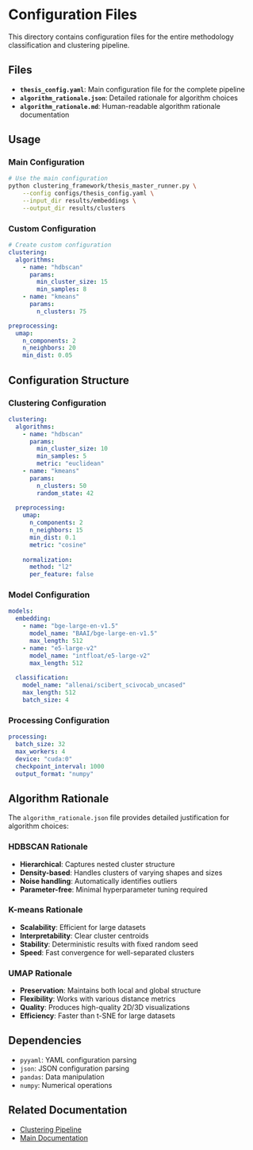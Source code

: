 # Configuration Files

This directory contains configuration files for the entire methodology classification and clustering pipeline.

## Files

- **`thesis_config.yaml`**: Main configuration file for the complete pipeline
- **`algorithm_rationale.json`**: Detailed rationale for algorithm choices
- **`algorithm_rationale.md`**: Human-readable algorithm rationale documentation

## Usage

### Main Configuration

```bash
# Use the main configuration
python clustering_framework/thesis_master_runner.py \
    --config configs/thesis_config.yaml \
    --input_dir results/embeddings \
    --output_dir results/clusters
```

### Custom Configuration

```yaml
# Create custom configuration
clustering:
  algorithms:
    - name: "hdbscan"
      params:
        min_cluster_size: 15
        min_samples: 8
    - name: "kmeans"
      params:
        n_clusters: 75

preprocessing:
  umap:
    n_components: 2
    n_neighbors: 20
    min_dist: 0.05
```

## Configuration Structure

### Clustering Configuration

```yaml
clustering:
  algorithms:
    - name: "hdbscan"
      params:
        min_cluster_size: 10
        min_samples: 5
        metric: "euclidean"
    - name: "kmeans"
      params:
        n_clusters: 50
        random_state: 42
  
  preprocessing:
    umap:
      n_components: 2
      n_neighbors: 15
      min_dist: 0.1
      metric: "cosine"
    
    normalization:
      method: "l2"
      per_feature: false
```

### Model Configuration

```yaml
models:
  embedding:
    - name: "bge-large-en-v1.5"
      model_name: "BAAI/bge-large-en-v1.5"
      max_length: 512
    - name: "e5-large-v2"
      model_name: "intfloat/e5-large-v2"
      max_length: 512
  
  classification:
    model_name: "allenai/scibert_scivocab_uncased"
    max_length: 512
    batch_size: 4
```

### Processing Configuration

```yaml
processing:
  batch_size: 32
  max_workers: 4
  device: "cuda:0"
  checkpoint_interval: 1000
  output_format: "numpy"
```

## Algorithm Rationale

The `algorithm_rationale.json` file provides detailed justification for algorithm choices:

### HDBSCAN Rationale

- **Hierarchical**: Captures nested cluster structure
- **Density-based**: Handles clusters of varying shapes and sizes
- **Noise handling**: Automatically identifies outliers
- **Parameter-free**: Minimal hyperparameter tuning required

### K-means Rationale

- **Scalability**: Efficient for large datasets
- **Interpretability**: Clear cluster centroids
- **Stability**: Deterministic results with fixed random seed
- **Speed**: Fast convergence for well-separated clusters

### UMAP Rationale

- **Preservation**: Maintains both local and global structure
- **Flexibility**: Works with various distance metrics
- **Quality**: Produces high-quality 2D/3D visualizations
- **Efficiency**: Faster than t-SNE for large datasets

## Dependencies

- `pyyaml`: YAML configuration parsing
- `json`: JSON configuration parsing
- `pandas`: Data manipulation
- `numpy`: Numerical operations

## Related Documentation

- [Clustering Pipeline](../04_clustering/README.md)
- [Main Documentation](../docs/)
